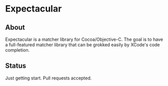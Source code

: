 # Expectacular

## About

Expectacular is a matcher library for Cocoa/Objective-C. The goal is to have a
full-featured matcher library that can be grokked easily by XCode's code completion.

## Status

Just getting start. Pull requests accepted.
